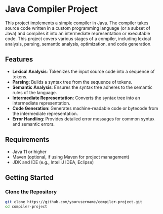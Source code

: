 # Java Compiler Project

This project implements a simple compiler in Java. The compiler takes source code written in a custom programming language (or a subset of Java) and compiles it into an intermediate representation or executable code. This project covers various stages of a compiler, including lexical analysis, parsing, semantic analysis, optimization, and code generation.

## Features

- **Lexical Analysis**: Tokenizes the input source code into a sequence of tokens.
- **Parsing**: Builds a syntax tree from the sequence of tokens.
- **Semantic Analysis**: Ensures the syntax tree adheres to the semantic rules of the language.
- **Intermediate Representation**: Converts the syntax tree into an intermediate representation.
- **Code Generation**: Generates machine-readable code or bytecode from the intermediate representation.
- **Error Handling**: Provides detailed error messages for common syntax and semantic errors.

## Requirements

- Java 11 or higher
- Maven (optional, if using Maven for project management)
- JDK and IDE (e.g., IntelliJ IDEA, Eclipse)

## Getting Started

### Clone the Repository

```bash
git clone https://github.com/yourusername/compiler-project.git
cd compiler-project
